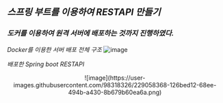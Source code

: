 ## *스프링 부트를 이용하여 RESTAPI 만들기*
### *도커를 이용하여 원격 서버에 배포하는 것까지 진행하였다.*

*Docker를 이용한 서버 배포 전체 구조*
![image](https://user-images.githubusercontent.com/98318326/229058933-e96b1581-b047-4823-88bc-354604a220ae.png)

*배포한 Spring boot RESTAPI*
<p align="center">
![image](https://user-images.githubusercontent.com/98318326/229058368-126bed12-68ee-494b-a430-8b679b60ea6a.png)
